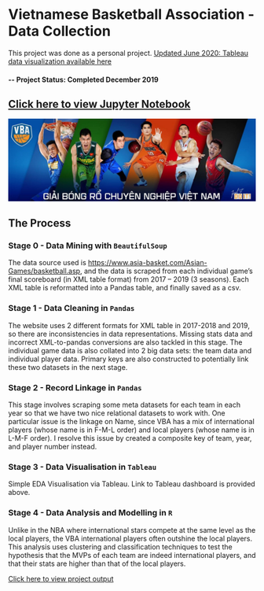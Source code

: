 # Vietnamese Basketball Association - Data Collection
This project was done as a personal project. [Updated June 2020: Tableau data visualization available here](https://public.tableau.com/profile/daniel.p2355#!/vizhome/VBA_15929788252590/Main?publish=yes)

#### -- Project Status: Completed December 2019

## [Click here to view Jupyter Notebook](https://github.com/danieltpham/vba-vietnamese-basketball-association/blob/master/Data-Analysis.ipynb)
![Banner](https://github.com/danieltpham/vba-vietnamese-basketball-association/blob/master/banner.JPG)

## The Process

### Stage 0 - Data Mining with `BeautifulSoup`
The data source used is https://www.asia-basket.com/Asian-Games/basketball.asp, and the data is scraped from each individual game’s final scoreboard (in XML table format) from 2017 – 2019 (3 seasons). Each XML table is reformatted into a Pandas table, and finally saved as a csv.

### Stage 1 - Data Cleaning in `Pandas`
The website uses 2 different formats for XML table in 2017-2018 and 2019, so there are inconsistencies in data representations. Missing stats data and incorrect XML-to-pandas conversions are also tackled in this stage. The individual game data is also collated into 2 big data sets: the team data and individual player data. Primary keys are also constructed to potentially link these two datasets in the next stage.

### Stage 2 - Record Linkage in `Pandas`
This stage involves scraping some meta datasets for each team in each year so that we have two nice relational datasets to work with. One particular issue is the linkage on Name, since VBA has a mix of international players (whose name is in F-M-L order) and local players (whose name is in L-M-F order). I resolve this issue by created a composite key of team, year, and player number instead.

### Stage 3 - Data Visualisation in `Tableau`
Simple EDA Visualisation via Tableau. Link to Tableau dashboard is provided above.

### Stage 4 - Data Analysis and Modelling in `R`
Unlike in the NBA where international stars compete at the same level as the local players, the VBA international players often outshine the local players. This analysis uses clustering and classification techniques to test the hypothesis that the MVPs of each team are indeed international players, and that their stats are higher than that of the local players.

[Click here to view project output](https://github.com/danieltpham/vba-vietnamese-basketball-association/blob/master/Data-Analysis.ipynb)
